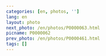 ```yaml
---
categories: [en, photos, '']
lang: en
layout: photo
next_photo: /en/photos/P0000063.html
picname: P0000062
prev_photo: /en/photos/P0000461.html
tags: []
---
```

